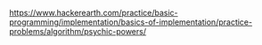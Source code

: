 https://www.hackerearth.com/practice/basic-programming/implementation/basics-of-implementation/practice-problems/algorithm/psychic-powers/
